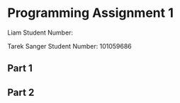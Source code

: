# Programming Assignment 1

Liam 
Student Number: 

Tarek Sanger
Student Number: 101059686


## Part 1





## Part 2